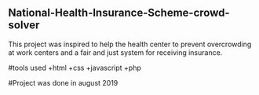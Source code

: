 ## National-Health-Insurance-Scheme-crowd-solver
This project was inspired to help the health center to prevent overcrowding at work centers and a fair and just system for receiving insurance.

#tools used 
+html
+css
+javascript
+php

#Project was done in august 2019